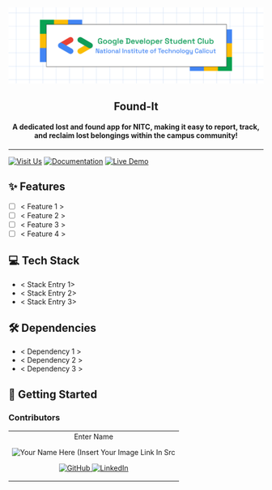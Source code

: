<p align="center">
<a href="https://gdscnitc.in">
	<img width="800" src="./GDSCNITC.png" alt="GDSC NITC"/>
</a>
	<h2 align="center"> Found-It </h2>
	<h4 align="center"> A dedicated lost and found app for NITC, making it easy to report, track, and reclaim lost belongings within the campus community! </h4>
</p>

---

[![Visit Us](https://img.shields.io/badge/Our%20Instagram-purple)](https://www.instagram.com/gdsc_nitc/)
[![Documentation](https://img.shields.io/badge/Documentation-Read%20Docs-green?style=flat-square)](INSERT_LINK_FOR_DOCS_HERE)
[![Live Demo](https://img.shields.io/badge/Live%20Demo-View%20Here-orange?style=flat-square)](INSERT_UI_LINK_HERE)


## ✨ Features
- [ ]  < Feature 1 >
- [ ]  < Feature 2 >
- [ ]  < Feature 3 >
- [ ]  < Feature 4 >

## 💻 Tech Stack 

- < Stack Entry 1>
- < Stack Entry 2>
- < Stack Entry 3>

## 🛠 Dependencies
- < Dependency 1 >
- < Dependency 2 >
- < Dependency 3 >

## 🚀 Getting Started

### Contributors

<table>
	<tr align="center">
		<td>
		Enter Name
		<p align="center">
			<img src = "https://yt3.googleusercontent.com/ytc/AIdro_mQRyioMUO4VBrlP-jILdsU6_wMf1KSU9syWtUN4hmK1hg=s900-c-k-c0x00ffffff-no-rj" width="150" height="150" alt="Your Name Here (Insert Your Image Link In Src">
		</p>
        <p align="center">
            <a href = "https://github.com/person1">
                <img src = "http://www.iconninja.com/files/241/825/211/round-collaboration-social-github-code-circle-network-icon.svg" width="36" height = "36" alt="GitHub"/>
            </a>
            <a href = "https://www.linkedin.com/in/person1">
                <img src = "http://www.iconninja.com/files/863/607/751/network-linkedin-social-connection-circular-circle-media-icon.svg" width="36" height="36" alt="LinkedIn"/>
            </a>
        </p>
		</td>
	</tr>
    
</table>
